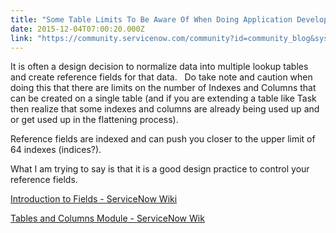 ```yaml
---
title: "Some Table Limits To Be Aware Of When Doing Application Development"
date: 2015-12-04T07:00:20.000Z
link: "https://community.servicenow.com/community?id=community_blog&sys_id=451deea5dbd0dbc01dcaf3231f961936"
---
```

<p>It is often a design decision to normalize data into multiple lookup tables and create reference fields for that data.   Do take note and caution when doing this that there are limits on the number of Indexes and Columns that can be created on a single table (and if you are extending a table like Task then realize that some indexes and columns are already being used up and or get used up in the flattening process).</p><p></p><p>Reference fields are indexed and can push you closer to the upper limit of 64 indexes (indices?).</p><p></p><p>What I am trying to say is that it is a good design practice to control your reference fields. <span __jive_emoticon_name="happy" __jive_macro_name="emoticon" class="jive_emote jive_macro" data-renderedposition="134_569.390625_16_16" src="/8.0.1.35b65d4/images/emoticons/happy.png"></span></p><p></p><p><a href="http://wiki.servicenow.com/index.php?title=Introduction_to_Fields#gsc.tab=0" title="http://wiki.servicenow.com/index.php?title=Introduction_to_Fields#gsc.tab=0">Introduction to Fields - ServiceNow Wiki</a></p><p><a href="http://wiki.servicenow.com/index.php?title=Tables_and_Columns_Module#gsc.tab=0" title="http://wiki.servicenow.com/index.php?title=Tables_and_Columns_Module#gsc.tab=0">Tables and Columns Module - ServiceNow Wik</a></p>